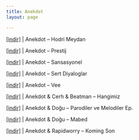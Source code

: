 ```yaml
---
title: Anekdot
layout: page

---
```

<a href="https://cloud.mail.ru/public/61d963f9d31c/Anekdot%20-%20Hodri%20Meydan" target="_blank">[indir]</a>   |   Anekdot &#8211; Hodri Meydan

<a href="https://cloud.mail.ru/public/62d5e5c40d3d/Anekdot%20-%20Prestij" target="_blank">[indir]</a>   |   Anekdot &#8211; Prestij

<a href="https://cloud.mail.ru/public/62bb2881b403/Anekdot%20-%20Sansasyonel" target="_blank">[indir]</a>   |   Anekdot &#8211; Sansasyonel

<a href="https://cloud.mail.ru/public/bc21479421e0/Anekdot%20-%20Sert%20Diyaloglar" target="_blank">[indir]</a>   |   Anekdot &#8211; Sert Diyaloglar

<a href="https://cloud.mail.ru/public/46f175d1835d/Anekdot%20-%20Vee" target="_blank">[indir]</a>   |   Anekdot &#8211; Vee

<a href="https://cloud.mail.ru/public/fe8cfeaf7ada/Anekdot%20%26%20Cerh%20%26%20Beatman%20-%20Hangimiz" target="_blank">[indir]</a>   |   Anekdot & Cerh & Beatman &#8211; Hangimiz

<a href="https://cloud.mail.ru/public/7154856b2ba3/Anekdot%20%26%20Dogu%20-%20Parodiler%20ve%20Melodiler%20EP" target="_blank">[indir]</a>   |   Anekdot & Doğu &#8211; Parodiler ve Melodiler Ep.

<a href="https://cloud.mail.ru/public/7d26a9492f04/Anekdot%20%26%20Do%C4%9Fu%20-%20Mabed" target="_blank">[indir]</a>   |   Anekdot & Doğu &#8211; Mabed

<a href="https://cloud.mail.ru/public/482893c07334/Anekdot%20%26%20Rapidworry%20-%20Komink%20Son" target="_blank">[indir]</a>   |   Anekdot & Rapidworry &#8211; Koming Son